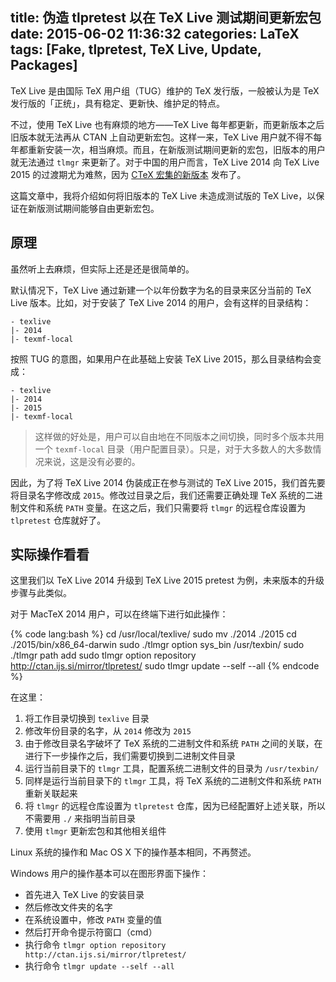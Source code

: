 title: 伪造 tlpretest 以在 TeX Live 测试期间更新宏包
date: 2015-06-02 11:36:32
categories: LaTeX
tags: [Fake, tlpretest, TeX Live, Update, Packages]
---

TeX Live 是由国际 TeX 用户组（TUG）维护的 TeX 发行版，一般被认为是 TeX 发行版的「正统」，具有稳定、更新快、维护足的特点。

不过，使用 TeX Live 也有麻烦的地方——TeX Live 每年都更新，而更新版本之后旧版本就无法再从 CTAN 上自动更新宏包。这样一来，TeX Live 用户就不得不每年都重新安装一次，相当麻烦。而且，在新版测试期间更新的宏包，旧版本的用户就无法通过 `tlmgr` 来更新了。对于中国的用户而言，TeX Live 2014 向 TeX Live 2015 的过渡期尤为难熬，因为 [CTeX 宏集的新版本][new-CTeX-collection] 发布了。

这篇文章中，我将介绍如何将旧版本的 TeX Live 未造成测试版的 TeX Live，以保证在新版测试期间能够自由更新宏包。

<!-- more -->

## 原理

虽然听上去麻烦，但实际上还是还是很简单的。

默认情况下，TeX Live 通过新建一个以年份数字为名的目录来区分当前的 TeX Live 版本。比如，对于安装了 TeX Live 2014 的用户，会有这样的目录结构：

    - texlive
    |- 2014
    |- texmf-local

按照 TUG 的意图，如果用户在此基础上安装 TeX Live 2015，那么目录结构会变成：

    - texlive
    |- 2014
    |- 2015
    |- texmf-local

> 这样做的好处是，用户可以自由地在不同版本之间切换，同时多个版本共用一个 `texmf-local` 目录（用户配置目录）。只是，对于大多数人的大多数情况来说，这是没有必要的。

因此，为了将 TeX Live 2014 伪装成正在参与测试的 TeX Live 2015，我们首先要将目录名字修改成 `2015`。修改过目录之后，我们还需要正确处理 TeX 系统的二进制文件和系统 `PATH` 变量。在这之后，我们只需要将 `tlmgr` 的远程仓库设置为 `tlpretest` 仓库就好了。

## 实际操作看看

这里我们以 TeX Live 2014 升级到 TeX Live 2015 pretest 为例，未来版本的升级步骤与此类似。

对于 MacTeX 2014 用户，可以在终端下进行如此操作：

{% code lang:bash %}
cd /usr/local/texlive/
sudo mv ./2014 ./2015
cd ./2015/bin/x86_64-darwin
sudo ./tlmgr option sys_bin /usr/texbin/
sudo ./tlmgr path add
sudo tlmgr option repository http://ctan.ijs.si/mirror/tlpretest/
sudo tlmgr update --self --all
{% endcode %}

在这里：

1. 将工作目录切换到 `texlive` 目录
2. 修改年份目录的名字，从 `2014` 修改为 `2015`
3. 由于修改目录名字破坏了 TeX 系统的二进制文件和系统 `PATH` 之间的关联，在进行下一步操作之后，我们需要切换到二进制文件目录
4. 运行当前目录下的 `tlmgr` 工具，配置系统二进制文件的目录为 `/usr/texbin/`
5. 同样是运行当前目录下的 `tlmgr` 工具，将 TeX 系统的二进制文件和系统 `PATH` 重新关联起来
6. 将 `tlmgr` 的远程仓库设置为 `tlpretest` 仓库，因为已经配置好上述关联，所以不需要用 `./` 来指明当前目录
7. 使用 `tlmgr` 更新宏包和其他相关组件

Linux 系统的操作和 Mac OS X 下的操作基本相同，不再赘述。

Windows 用户的操作基本可以在图形界面下操作：

* 首先进入 TeX Live 的安装目录
* 然后修改文件夹的名字
* 在系统设置中，修改 `PATH` 变量的值
* 然后打开命令提示符窗口（cmd）
* 执行命令 `tlmgr option repository http://ctan.ijs.si/mirror/tlpretest/`
* 执行命令 `tlmgr update --self --all`







[new-CTeX-collection]: {{site.url}}/2015/05/16/ctex-20-released/
